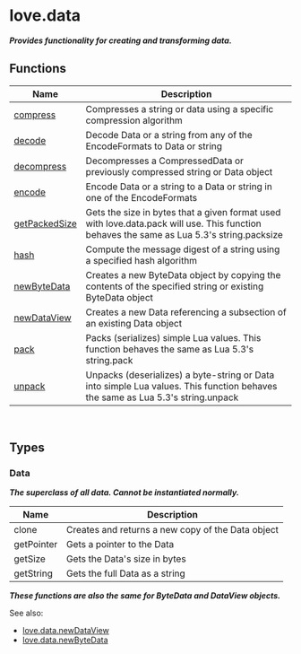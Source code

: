 # love.data

<b><i>
Provides functionality for creating and transforming data.
</b></i>

## Functions

| Name                                                             | Description                                                                                                                               |
|------------------------------------------------------------------|-------------------------------------------------------------------------------------------------------------------------------------------|
| [compress](https://love2d.org/wiki/love.data.compress)           | Compresses a string or data using a specific compression algorithm                                                                        |
| [decode](https://love2d.org/wiki/love.data.decode)               | Decode Data or a string from any of the EncodeFormats to Data or string                                                                   |
| [decompress](https://love2d.org/wiki/love.data.decompress)       | Decompresses a CompressedData or previously compressed string or Data object                                                              |
| [encode](https://love2d.org/wiki/love.data.encode)               | Encode Data or a string to a Data or string in one of the EncodeFormats                                                                   |
| [getPackedSize](https://love2d.org/wiki/love.data.getPackedSize) | Gets the size in bytes that a given format used with love.data.pack will use. This function behaves the same as Lua 5.3's string.packsize |
| [hash](https://love2d.org/wiki/love.data.hash)                   | Compute the message digest of a string using a specified hash algorithm                                                                   |
| [newByteData](https://love2d.org/wiki/love.data.newByteData)     | Creates a new ByteData object by copying the contents of the specified string or existing ByteData object                                 |
| [newDataView](https://love2d.org/wiki/love.data.newDataView)     | Creates a new Data referencing a subsection of an existing Data object                                                                    |
| [pack](https://love2d.org/wiki/love.data.pack)                   | Packs (serializes) simple Lua values. This function behaves the same as Lua 5.3's string.pack                                             |
| [unpack](https://love2d.org/wiki/love.data.unpack)               | Unpacks (deserializes) a byte-string or Data into simple Lua values. This function behaves the same as Lua 5.3's string.unpack            |


<br>

## Types

### Data

**_The superclass of all data. Cannot be instantiated normally._**

| Name       | Description                                       |
|------------|---------------------------------------------------|
| clone      | Creates and returns a new copy of the Data object |
| getPointer | Gets a pointer to the Data                        |
| getSize    | Gets the Data's size in bytes                     |
| getString  | Gets the full Data as a string                    |

<b><i>
These functions are also the same for ByteData and DataView objects.
</b></i>

See also:
- [love.data.newDataView](https://love2d.org/wiki/love.data.newDataView)
- [love.data.newByteData](https://love2d.org/wiki/love.data.newByteData)
